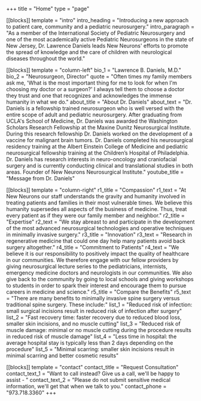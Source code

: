 +++
title = "Home"
type = "page"

[[blocks]]
template = "intro"
intro_heading = "Introducing a new approach to patient care, community and a pediatric neurosurgery."
intro_paragraph = "As a member of the International Society of Pediatric Neurosurgery and one of the most academically active Pediatric Neurosurgeons in the state of New Jersey, Dr. Lawrence Daniels leads New Neurons' efforts to promote the spread of knowledge and the care of children with neurological diseases throughout the world."

[[blocks]]
template = "column-left"
bio_1 = "Lawrence B. Daniels, M.D."
bio_2 = "Neurosurgeon, Director"
quote = "Often times my family members ask me, 'What is the most important thing for me to look for when I'm choosing my doctor or a surgeon?' I always tell them to choose a doctor they trust and one that recognizes and acknowledges the immense humanity in what we do."
about_title = "About Dr. Daniels"
about_text = "Dr. Daniels is a fellowship trained neurosurgeon who is well versed with the entire scope of adult and pediatric neurosurgery. After graduating from UCLA's School of Medicine, Dr. Daniels was awarded the Washington Scholars Research Fellowship at the Maxine Dunitz Neurosurgical Institute.  During this research fellowship Dr. Daniels worked on the development of a vaccine for malignant brain tumors. Dr. Daniels completed his neurosurgical residency training at the Albert Einstein College of Medicine and pediatric neurosurgical fellowship training at the Children’s Hospital of Philadelphia. Dr. Daniels has research interests in neuro-oncology and craniofacial surgery and is currently conducting clinical and translational studies in both areas. Founder of New Neurons Neurosurgical Institute."
youtube_title = "Message from Dr. Daniels"

[[blocks]]
template = "column-right"
r1_title = "Compassion"
r1_text = "At New Neurons our staff understands the gravity and humanity involved in treating patients and families in their most vulnerable times. We believe this humanity supersedes all aspects of the business of medicine. Thus, treat every patient as if they were our family member and neighbor."
r2_title = "Expertise"
r2_text = "We stay abreast to and participate in the development of the most advanced neurosurgical technologies and operative techniques in minimally invasive surgery."
r3_title = "Innovation"
r3_text = "Research in regenerative medicine that could one day help many patients avoid back surgery altogether."
r4_title = "Commitment to Patients"
r4_text = "We believe it is our responsibility to positively impact the quality of healthcare in our communities. We therefore engage with our fellow providers by giving neurosurgical lecture series to the pediatricians, internists, emergency medicine doctors and neurologists in our communities. We also give back to the community by going to local schools and giving workshops to students in order to spark their interest and encourage them to pursue careers in medicine and science."
r5_title = "Compare the Benefits"
r5_text = "There are many benefits to minimally invasive spine surgery versus traditional spine surgery. These include:"
list_1 = "Reduced risk of infection: small surgical incisions result in reduced risk of infection after surgery"
list_2 = "Fast recovery time: faster recovery due to reduced blood loss, smaller skin incisions, and no muscle cutting"
list_3 = "Reduced risk of muscle damage: minimal or no muscle cutting during the procedure results in reduced risk of muscle damage"
list_4 = "Less time in hospital: the average hospital stay is typically less than 2 days depending on the procedure"
list_5 = "Minimal scarring: smaller skin incisions result in minimal scarring and better cosmetic results"

[[blocks]]
template = "contact"
contact_title = "Request Consultation"
contact_text_1 = "Want to call instead? Give us a call, we'll be happy to assist - "
contact_text_2 = "Please do not submit sensitive medical information, we'll get that when we talk to you."
contact_phone = "973.718.3360"
+++
